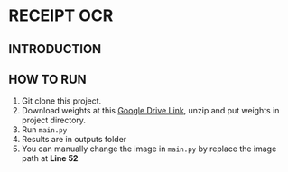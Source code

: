 # RECEIPT OCR

## **INTRODUCTION**

## **HOW TO RUN**
1. Git clone this project.
2. Download weights at this [Google Drive Link](https://drive.google.com/file/d/1vQwn0lt_GmuflmPc2P9MIbJHTcfelKF2/view?usp=sharing), unzip and put weights in project directory.
3. Run ```main.py```
4. Results are in outputs folder
5. You can manually change the image in ```main.py``` by replace the image path at **Line 52**
